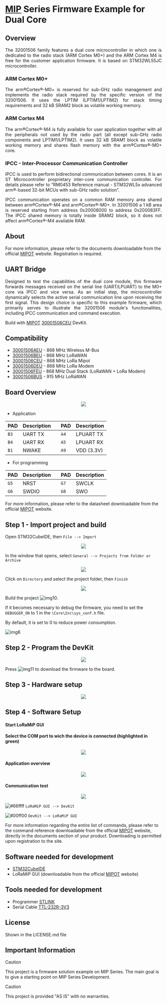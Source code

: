 
# [MIP](https://mipot.com/en/products/?cat=110) Series Firmware Example for Dual Core

## Overview
<p align="justify">
The 32001506 family features a dual core microcontroller in which one is dedicated to the radio stack (ARM Cortex M0+) and the ARM Cortex M4 is free for the customer application firmware. It is based on STM32WL55JC microcontroller.
</p>

### ARM Cortex M0+
<p align="justify">
The arm®Cortex®-M0+ is reserved for sub-GHz radio management and implements the radio stack required by the specific version of the 32001506. 
It uses the LPTIM (LPTIM1/LPTIM2) for stack timing requirements and 32 kB SRAM2 block as volatile working memory.
</p>

### ARM Cortex M4
<p align="justify">
The arm®Cortex®-M4 is fully available for user application together with all the peripherals not used by the radio part (all except sub-GHz radio components and LPTIM1/LPTIM2). 
It uses 32 kB SRAM1 block as volatile working memory and shares flash memory with the arm®Cortex®-M0+ core.
</p>

### IPCC - Inter-Processor Communication Controller
<p align="justify">
IPCC is used to perform bidirectional communication between cores. 
It is an ST Microcontroller proprietary inter-core communication controller. 
For details please refer to “RM0453 Reference manual - STM32WL5x advanced arm®-based 32-bit MCUs with sub-GHz radio solution”.
</p>

<p align="justify">
IPCC communication operates on a common RAM memory area shared between arm®Cortex®-M4 and arm®Cortex®-M0+. 
In 32001506 a 1 kB area is reserved starting from address 0x20008000 to address 0x200083FF. 
The IPCC shared memory is totally inside SRAM2 block, so it does not affect arm®Cortex®-M4 available RAM.
</p>


## About
For more information, please refer to the documents downloadable from the official [MIPOT](https://www.mipot.com) website. Registration is required.

## UART Bridge
<p align="justify">
Designed to test the capabilities of the dual core module,
this firmware forwards messages received on the serial line (UART/LPUART) to the M0+ core via IPCC and vice versa.
As an initial step, the microcontroller dynamically selects the active serial communication line upon receiving the first signal.
This design choice is specific to this example firmware, which primarily serves to illustrate the 32001506 module's functionalities, including IPCC communication and command execution. 


Build with [MIPOT](https://www.mipot.com) [30001506CEU](https://mipot.com/en/products/evaluation-kit/dev-kits/30001506ceu/) DevKit.
</p>


## Compatibility
 - [30001506AEU](https://mipot.com/en/products/evaluation-kit/dev-kits/30001506aeu/) - 868 MHz Wireless M-Bus
 - [30001506BEU](https://mipot.com/en/products/evaluation-kit/dev-kits/30001506beu/) - 868 MHz LoRaWAN
 - [30001506CEU](https://mipot.com/en/products/evaluation-kit/dev-kits/30001506ceu/) - 868 MHz LoRa Mipot
 - [30001506DEU](https://mipot.com/en/products/evaluation-kit/dev-kits/30001506deu/) - 868 MHz LoRa Modem
 - [30001506FEU](https://mipot.com/en/products/evaluation-kit/dev-kits/30001506feu/) - 868 MHz Dual Stack (LoRaWAN + LoRa Modem) 
 - [30001506BUS](https://mipot.com/en/products/evaluation-kit/dev-kits/30001506bus/) - 915 MHz LoRaWAN

## Board Overview
<p align="center">
  <img src="https://github.com/Mipot-Hi-Tech/mip_uart_bridge/blob/master/img/img0.png">
</p>


- Application
<div align="center">

| PAD           |Description    |                   |PAD                |Description     
|:---------     |:----------    |:---------         |:----------        |:----------                    
| `B3`          | UART TX       |                   | `A4`              | LPUART TX                          
| `B4`          | UART RX       |                   | `A5`              | LPUART RX              
| `B1`          | NWAKE         |                   | `A9`              | VDD (3.3V)  

</div>


- For programming
<div align="center">

| PAD           |Description    |                   |PAD                |Description     
|:---------     |:----------    |:---------         |:----------        |:----------                    
| `G5`          | NRST          |                   | `G7`              | SWCLK                          
| `G6`          | SWDIO         |                   | `G8`              | SWO   
           
</div>

For more information, please refer to the datasheet downloadable from the official [MIPOT](https://www.mipot.com) website.


## Step 1 - Import project and build
Open STM32CubeIDE, then `File --> Import`

<p align="center">
  <img src="https://github.com/Mipot-Hi-Tech/mip_uart_bridge/blob/master/img/img7.png">
</p>

In the window that opens, select `General --> Projects from Folder or Archive`

<p align="center">
  <img src="https://github.com/Mipot-Hi-Tech/mip_uart_bridge/blob/master/img/img8.png">
</p>

Click on `Directory` and select the project folder, then `Finish` 

<p align="center">
  <img src="https://github.com/Mipot-Hi-Tech/mip_uart_bridge/blob/master/img/img9.png">
</p>

Build the project ![img10](https://github.com/Mipot-Hi-Tech/mip_uart_bridge/blob/master/img/img10.png).

If it becomes necessary to debug the firmware, you need to set the `DEBUGGER_ON` to 1 in the `\Core\Inc\sys_conf.h` file. 

By default, it is set to 0 to reduce power consumption.

![img6](https://github.com/Mipot-Hi-Tech/mip_uart_bridge/blob/master/img/img6.png)

## Step 2 - Program the DevKit

<p align="center">
  <img src="https://github.com/Mipot-Hi-Tech/mip_uart_bridge/blob/master/img/img1.png">
</p>

Press ![img11](https://github.com/Mipot-Hi-Tech/mip_uart_bridge/blob/master/img/img11.png) to download the firmware to the board.

## Step 3 - Hardware setup

<p align="center">
  <img src="https://github.com/Mipot-Hi-Tech/mip_uart_bridge/blob/master/img/img2.png">
</p>

## Step 4 - Software Setup

#### Start LoRaMiP GUI

#### Select the COM port to wich the device is connected (highlighted in green)

<p align="center">
  <img src="https://github.com/Mipot-Hi-Tech/mip_uart_bridge/blob/master/img/img3.png">
</p>

#### Application overview

<p align="center">
  <img src="https://github.com/Mipot-Hi-Tech/mip_uart_bridge/blob/master/img/img4.png">
</p>

#### Communication test

<p align="center">
  <img src="https://github.com/Mipot-Hi-Tech/mip_uart_bridge/blob/master/img/img5.png">
</p>

![#66ffff](https://placehold.co/15x15/66ffff/66ffff.png) `LoRaMiP GUI --> DevKit`

![#00ff00](https://placehold.co/15x15/00ff00/00ff00.png) `DevKit --> LoRaMiP GUI`


For more information regarding the entire list of commands, please refer to the command reference downloadable from the official [MIPOT](https://www.mipot.com) website, directly in the documents section of your product. Downloading is permitted upon registration to the site.

## Software needed for development
- [STM32CubeIDE](https://www.st.com/en/development-tools/stm32cubeide.html)
- LoRaMiP GUI (downloadable from the official [MIPOT](https://www.mipot.com) website)

## Tools needed for development

- Programmer [STLINK](https://www.st.com/en/development-tools/st-link-v2.html)
- Serial Cable [TTL-232R-3V3](https://ftdichip.com/products/ttl-232r-3v3/)

## License

Shown in the LICENSE.md file

## Important Information

> [!CAUTION]
> This project is a firmware solution example on MIP Series.
> The main goal is to give a starting point on MIP Series Development.

> [!CAUTION]
> This project is provided "AS IS" with no warranties.

